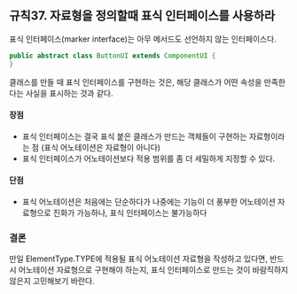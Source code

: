 ## 규칙37. 자료형을 정의할때 표식 인터페이스를 사용하라

표식 인터페이스(marker interface)는 아무 메서드도 선언하지 않는 인터페이스다.

```java
public abstract class ButtonUI extends ComponentUI {
}
```

클래스를 만들 때 표식 인터페이스를 구현하는 것은, 해당 클래스가 어떤 속성을 만족한다는 사실을 표시하는 것과 같다.

#### 장점
- 표식 인터페이스는 결국 표식 붙은 클래스가 만드는 객체들이 구현하는 자료형이라는 점 (표식 어노테이션은 자료형이 아니다)
- 표식 인터페이스가 어노테이션보다 적용 범위를 좀 더 세밀하게 지정할 수 있다.

#### 단점
- 표식 어노테이션은 처음에는 단순하다가 나중에는 기능이 더 풍부한 어노테이션 자료형으로 진화가 가능하나, 표식 인터페이스는 불가능하다

### 결론

만일 ElementType.TYPE에 적용될 표식 어노테이션 자료형을 작성하고 있다면, 반드시 어노테이션 자료형으로 구현해야 하는지, 표식 인터페이스로 만드는 것이 바람직하지 않은지 고민해보기 바란다.
